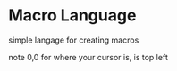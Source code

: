 # Macro Language

simple langage for creating macros

note 0,0 for where your cursor is, is top left
